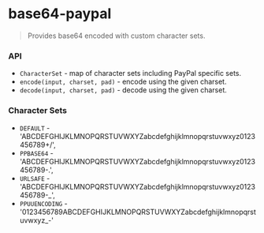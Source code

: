 # base64-paypal

> Provides base64 encoded with custom character sets.

### API

- `CharacterSet` - map of character sets including PayPal specific sets.
- `encode(input, charset, pad)` - encode using the given charset.
- `decode(input, charset, pad)` - decode using the given charset.

### Character Sets

- `DEFAULT` - 'ABCDEFGHIJKLMNOPQRSTUVWXYZabcdefghijklmnopqrstuvwxyz0123456789+/',
- `PPBASE64` - 'ABCDEFGHIJKLMNOPQRSTUVWXYZabcdefghijklmnopqrstuvwxyz0123456789-.',
- `URLSAFE` - 'ABCDEFGHIJKLMNOPQRSTUVWXYZabcdefghijklmnopqrstuvwxyz0123456789-_',
- `PPUUENCODING` - '0123456789ABCDEFGHIJKLMNOPQRSTUVWXYZabcdefghijklmnopqrstuvwxyz_-'
